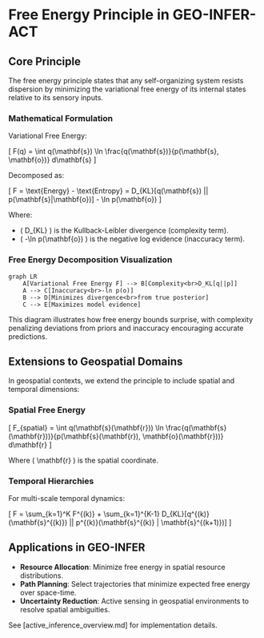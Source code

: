 # Free Energy Principle in GEO-INFER-ACT

## Core Principle

The free energy principle states that any self-organizing system resists dispersion by minimizing the variational free energy of its internal states relative to its sensory inputs.

### Mathematical Formulation

Variational Free Energy:

\[ F(q) = \int q(\mathbf{s}) \ln \frac{q(\mathbf{s})}{p(\mathbf{s}, \mathbf{o})} d\mathbf{s} \]

Decomposed as:

\[ F = \text{Energy} - \text{Entropy} = D_{KL}[q(\mathbf{s}) || p(\mathbf{s}|\mathbf{o})] - \ln p(\mathbf{o}) \]

Where:
- \( D_{KL} \) is the Kullback-Leibler divergence (complexity term).
- \( -\ln p(\mathbf{o}) \) is the negative log evidence (inaccuracy term).

### Free Energy Decomposition Visualization

```mermaid
graph LR
    A[Variational Free Energy F] --> B[Complexity<br>D_KL[q||p]]
    A --> C[Inaccuracy<br>-ln p(o)]
    B --> D[Minimizes divergence<br>from true posterior]
    C --> E[Maximizes model evidence]
```

This diagram illustrates how free energy bounds surprise, with complexity penalizing deviations from priors and inaccuracy encouraging accurate predictions.

## Extensions to Geospatial Domains

In geospatial contexts, we extend the principle to include spatial and temporal dimensions:

### Spatial Free Energy

\[ F_{spatial} = \int q(\mathbf{s}(\mathbf{r})) \ln \frac{q(\mathbf{s}(\mathbf{r}))}{p(\mathbf{s}(\mathbf{r}), \mathbf{o}(\mathbf{r}))} d\mathbf{r} \]

Where \( \mathbf{r} \) is the spatial coordinate.

### Temporal Hierarchies

For multi-scale temporal dynamics:

\[ F = \sum_{k=1}^K F^{(k)} + \sum_{k=1}^{K-1} D_{KL}[q^{(k)}(\mathbf{s}^{(k)}) || p^{(k)}(\mathbf{s}^{(k)} | \mathbf{s}^{(k+1)})] \]

## Applications in GEO-INFER

- **Resource Allocation**: Minimize free energy in spatial resource distributions.
- **Path Planning**: Select trajectories that minimize expected free energy over space-time.
- **Uncertainty Reduction**: Active sensing in geospatial environments to resolve spatial ambiguities.

See [active_inference_overview.md] for implementation details. 